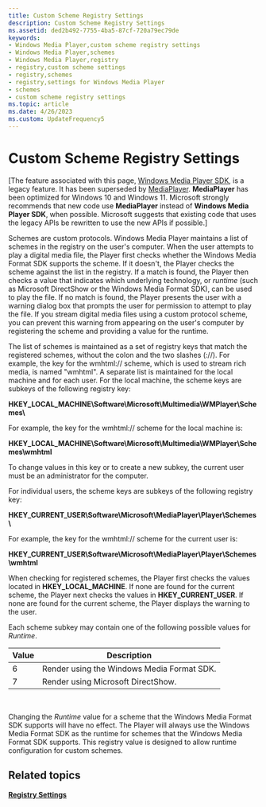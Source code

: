 ```yaml
---
title: Custom Scheme Registry Settings
description: Custom Scheme Registry Settings
ms.assetid: ded2b492-7755-4ba5-87cf-720a79ec79de
keywords:
- Windows Media Player,custom scheme registry settings
- Windows Media Player,schemes
- Windows Media Player,registry
- registry,custom scheme settings
- registry,schemes
- registry,settings for Windows Media Player
- schemes
- custom scheme registry settings
ms.topic: article
ms.date: 4/26/2023
ms.custom: UpdateFrequency5
---
```


# Custom Scheme Registry Settings

\[The feature associated with this page, [Windows Media Player SDK](/windows/win32/wmp/windows-media-player-sdk), is a legacy feature. It has been superseded by [MediaPlayer](/uwp/api/Windows.Media.Playback.MediaPlayer). **MediaPlayer** has been optimized for Windows 10 and Windows 11. Microsoft strongly recommends that new code use **MediaPlayer** instead of **Windows Media Player SDK**, when possible. Microsoft suggests that existing code that uses the legacy APIs be rewritten to use the new APIs if possible.\]

Schemes are custom protocols. Windows Media Player maintains a list of schemes in the registry on the user's computer. When the user attempts to play a digital media file, the Player first checks whether the Windows Media Format SDK supports the scheme. If it doesn't, the Player checks the scheme against the list in the registry. If a match is found, the Player then checks a value that indicates which underlying technology, or *runtime* (such as Microsoft DirectShow or the Windows Media Format SDK), can be used to play the file. If no match is found, the Player presents the user with a warning dialog box that prompts the user for permission to attempt to play the file. If you stream digital media files using a custom protocol scheme, you can prevent this warning from appearing on the user's computer by registering the scheme and providing a value for the runtime.

The list of schemes is maintained as a set of registry keys that match the registered schemes, without the colon and the two slashes (://). For example, the key for the wmhtml:// scheme, which is used to stream rich media, is named "wmhtml". A separate list is maintained for the local machine and for each user. For the local machine, the scheme keys are subkeys of the following registry key:

**HKEY\_LOCAL\_MACHINE\\Software\\Microsoft\\Multimedia\\WMPlayer\\Schemes\\**

For example, the key for the wmhtml:// scheme for the local machine is:

**HKEY\_LOCAL\_MACHINE\\Software\\Microsoft\\Multimedia\\WMPlayer\\Schemes\\wmhtml**

To change values in this key or to create a new subkey, the current user must be an administrator for the computer.

For individual users, the scheme keys are subkeys of the following registry key:

**HKEY\_CURRENT\_USER\\Software\\Microsoft\\MediaPlayer\\Player\\Schemes\\**

For example, the key for the wmhtml:// scheme for the current user is:

**HKEY\_CURRENT\_USER\\Software\\Microsoft\\MediaPlayer\\Player\\Schemes\\wmhtml**

When checking for registered schemes, the Player first checks the values located in **HKEY\_LOCAL\_MACHINE**. If none are found for the current scheme, the Player next checks the values in **HKEY\_CURRENT\_USER**. If none are found for the current scheme, the Player displays the warning to the user.

Each scheme subkey may contain one of the following possible values for *Runtime*.



| Value | Description                                |
|-------|--------------------------------------------|
| 6     | Render using the Windows Media Format SDK. |
| 7     | Render using Microsoft DirectShow.         |



 

Changing the *Runtime* value for a scheme that the Windows Media Format SDK supports will have no effect. The Player will always use the Windows Media Format SDK as the runtime for schemes that the Windows Media Format SDK supports. This registry value is designed to allow runtime configuration for custom schemes.

## Related topics

<dl> <dt>

[**Registry Settings**](registry-settings.md)
</dt> </dl>

 

 




